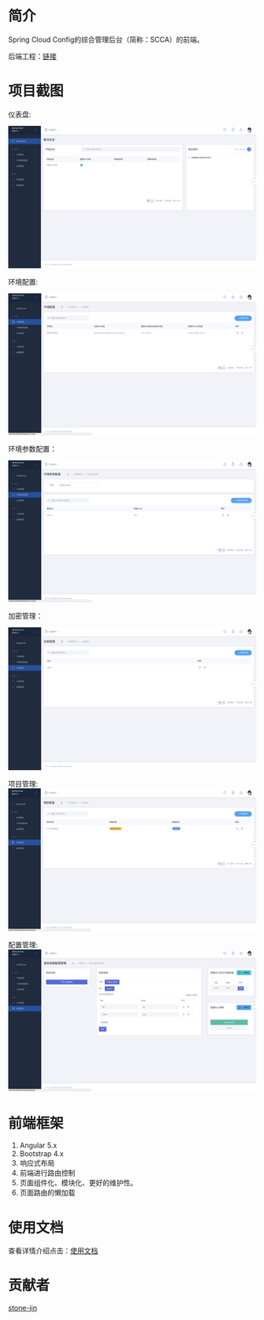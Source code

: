 # 简介
Spring Cloud Config的综合管理后台（简称：SCCA）的前端。

后端工程：[链接](https://github.com/dyc87112/spring-cloud-config-admin)

# 项目截图

仪表盘:

![](./static/images/dashboard.png)

环境配置:

![](./static/images/env-config.png)

环境参数配置：

![](./static/images/env-params.png)

加密管理：

![](./static/images/encrpy-key.png)

项目管理:
![](./static/images/project-manage.png)

配置管理:
![](./static/images/config-manage.png)


# 前端框架
1. Angular 5.x
2. Bootstrap 4.x
3. 响应式布局
4. 前端进行路由控制
5. 页面组件化、模块化、更好的维护性。
6. 页面路由的懒加载

# 使用文档
查看详情介绍点击：[使用文档](https://github.com/stone-jin/spring-cloud-config-admin-web/wiki)

# 贡献者
[stone-jin](https://github.com/stone-jin)
